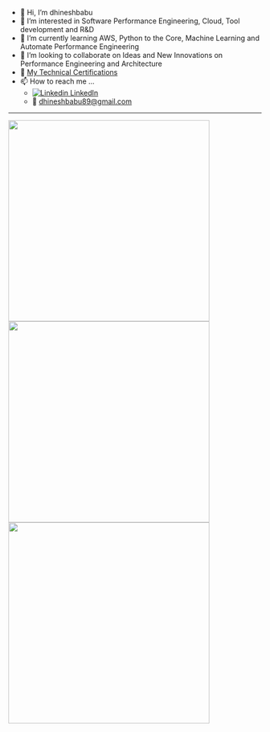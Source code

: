 - 👋 Hi, I’m dhineshbabu
- 👀 I’m interested in Software Performance Engineering, Cloud,  Tool development and R&D
- 🌱 I’m currently learning AWS, Python to the Core, Machine Learning and Automate Performance Engineering
- 💞️ I’m looking to collaborate on Ideas and New Innovations on Performance Engineering and Architecture
- :partying_face: [My Technical Certifications](https://github.com/dhineshbabu/TechnicalCertifications#readme)
- 📫 How to reach me ... 
    -  [![Linkedin](https://i.stack.imgur.com/gVE0j.png)   LinkedIn](https://www.linkedin.com/in/dhineshbabumuthu/)&nbsp;
    - 📧 dhineshbabu89@gmail.com

-----------------------------------------------------------------------------------------------------------------------

<img width='400' src="https://github-readme-stats.vercel.app/api?username=dhineshbabu" />
<img width='400' src="https://github-readme-stats.vercel.app/api/top-langs/?username=dhineshbabu" /> 
<img width='400' src="https://github-readme-streak-stats.herokuapp.com/?user=dhineshbabu" />
<!---
dhineshbabu/dhineshbabu is a ✨ special ✨ repository because its `README.md` (this file) appears on your GitHub profile.
You can click the Preview link to take a look at your changes.
--->
